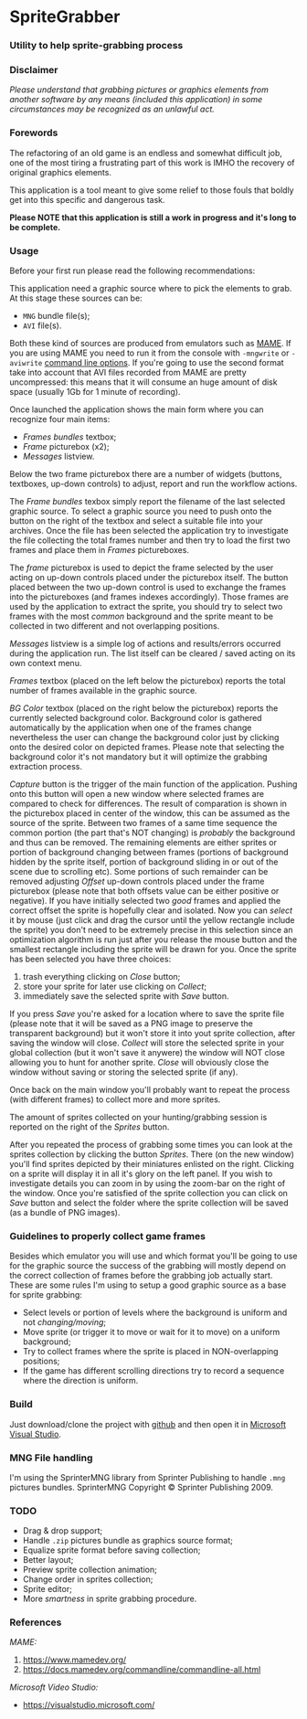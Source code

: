 # SpriteGrabber
### Utility to help sprite-grabbing process

### Disclaimer

_Please understand that grabbing pictures or graphics elements from another software by any means (included this application) in some circumstances  may be recognized as an unlawful act._

### Forewords

The refactoring of an old game is an endless and somewhat difficult job, one of the most tiring a frustrating part of this work is IMHO  the recovery of original graphics elements.

This application is a tool meant to give some relief to those fouls that boldly get into this specific and dangerous task.

__Please NOTE that this application is still a work in progress and it's long to be complete.__

### Usage

Before your first run please read the following recommendations:

This application need a graphic source where to pick the elements to grab. At this stage these sources can be:
- `MNG` bundle file(s);
- `AVI` file(s).

Both these kind of sources are produced from emulators such as [MAME](https://www.mamedev.org/). If you are using MAME you need to run it from the console with `-mngwrite` or `-aviwrite` [command line options](https://docs.mamedev.org/commandline/commandline-all.html). If you're going to use the second format take into account that AVI files recorded from MAME are pretty uncompressed: this means that it will consume an huge amount of disk space (usually 1Gb for 1 minute of recording).

Once launched the application shows the main form where you can recognize four main items:
- _Frames bundles_ textbox;
- _Frame_ picturebox (x2);
- _Messages_ listview.

Below the two frame picturebox there are a number of widgets (buttons, textboxes, up-down controls) to adjust, report and run the workflow actions.

The _Frame bundles_ texbox simply report the filename of the last selected graphic source. To select a graphic source you need to push onto the button on the right of the textbox and select a suitable file into your archives. Once the file has been selected the application try to investigate the file collecting the total frames number and then try to load the first two frames and place them in _Frames_ pictureboxes.

The _frame_ picturebox is used to depict the frame selected by the user acting on up-down controls placed under the picturebox itself.
The button placed between the two up-down control is used to exchange the frames into the pictureboxes (and frames indexes accordingly).
Those frames are used by the application to extract the sprite, you should try to select two frames with the most _common_ background and the sprite meant to be collected in two different and not overlapping positions.

_Messages_ listview is a simple log of actions and results/errors occurred during the application run. The list itself can be cleared / saved acting on its own context menu.

_Frames_ textbox (placed on the left below the picturebox) reports the total number of frames available in the graphic source.

_BG Color_ textbox (placed on the right below the picturebox) reports the currently selected background color. Background color is gathered automatically by the application when one of the frames change nevertheless the user can change the background color just by clicking onto the desired color on depicted frames. Please note that selecting the background color it's not mandatory but it will optimize the grabbing extraction process.

_Capture_ button is the trigger of the main function of the application. Pushing onto this button will open a new window where selected frames are compared to check for differences. The result of comparation is shown in the picturebox placed in center of the window, this can be assumed as the source of the sprite. Between two frames of a same time sequence the common portion (the part that's NOT changing) is _probably_ the background and thus can be removed. The remaining elements are either sprites or portion of background changing between frames (portions of background hidden by the sprite itself, portion of background sliding in or out of the scene due to scrolling etc). Some portions of such remainder can be removed adjusting _Offset_ up-down controls placed under the frame picturebox (please note that both offsets value can be either positive or negative).
If you have initially selected two _good_ frames and applied the correct offset the sprite is hopefully clear and isolated. Now you can _select_ it by mouse (just click and drag the cursor until the yellow rectangle include the sprite) you don't need to be extremely precise in this selection since an optimization algorithm is run just after you release the mouse button and the smallest rectangle including the sprite will be drawn for you. Once the sprite has been selected you have three choices:

1. trash everything clicking on _Close_ button;
2. store your sprite for later use clicking on _Collect_;
3. immediately save the selected sprite  with _Save_ button.

If you press _Save_ you're asked for a location where to save the sprite file (please note that it will be saved as a PNG image to preserve the transparent background) but it won't store it into yout sprite collection, after saving the window will close. _Collect_ will store the selected sprite in your global collection (but it won't save it anywere) the window will NOT close allowing you to hunt for another sprite. _Close_ will obviously close the window without saving or storing the selected sprite (if any). 

Once back on the main window you'll probably want to repeat the process (with different frames) to collect more and more sprites.

The amount of sprites collected on your hunting/grabbing session is reported on the right of the _Sprites_ button.

After you repeated the process of grabbing some times you can look at the sprites collection by clicking the button _Sprites_. There (on the new window) you'll find sprites depicted by their miniatures enlisted on the right. Clicking on a sprite will display it in all it's glory on the left panel. If you wish to investigate details you can zoom in by using the zoom-bar on the right of the window.
Once you're satisfied of the sprite collection you can click on _Save_ button and select the folder where the sprite collection will be saved (as a bundle of PNG images).

### Guidelines to properly collect game frames

Besides which emulator you will use and which format you'll be going to use for the graphic source the success of the grabbing will mostly depend on the correct collection of frames before the grabbing job actually start. These are some rules I'm using to setup a good graphic source as a base for sprite grabbing:

- Select levels or portion of levels where the background is uniform and not _changing/moving_;
- Move sprite (or trigger it to move or wait for it to move) on a uniform background;
- Try to collect frames where the sprite is placed in NON-overlapping positions;
- If the game has different scrolling directions try to record a sequence where the direction is uniform.

### Build

Just download/clone the project with [github](https://github.com/) and then open it in [Microsoft Visual Studio](https://visualstudio.microsoft.com/).

### MNG File handling

I'm using the SprinterMNG library from Sprinter Publishing to handle `.mng` pictures bundles.
SprinterMNG Copyright © Sprinter Publishing 2009.

### TODO

- Drag & drop support;
- Handle `.zip` pictures bundle as graphics source format;
- Equalize sprite format before saving collection;
- Better layout;
- Preview sprite collection animation;
- Change order in sprites collection;
- Sprite editor;
- More _smartness_ in sprite grabbing procedure.

### References

_MAME:_
1. https://www.mamedev.org/
2. https://docs.mamedev.org/commandline/commandline-all.html

_Microsoft Video Studio:_
- https://visualstudio.microsoft.com/
